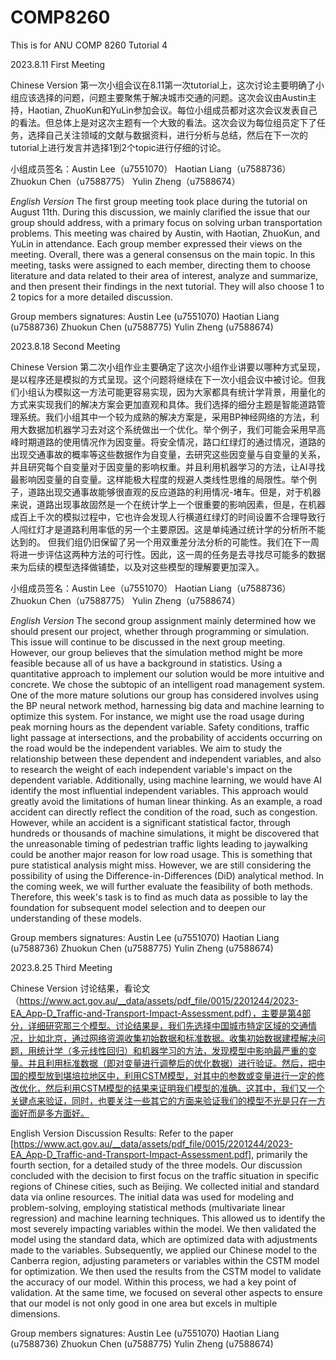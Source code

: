 # COMP8260
This is for ANU COMP 8260 Tutorial 4

2023.8.11 First Meeting 

Chinese Version
第一次小组会议在8.11第一次tutorial上，这次讨论主要明确了小组应该选择的问题，问题主要聚焦于解决城市交通的问题。这次会议由Austin主持，Haotian, ZhuoKun和YuLin参加会议。每位小组成员都对这次会议发表自己的看法。但总体上是对这次主题有一个大致的看法。这次会议为每位组员定下了任务，选择自己关注领域的文献与数据资料，进行分析与总结，然后在下一次的tutorial上进行发言并选择1到2个topic进行仔细的讨论。

小组成员签名：Austin Lee（u7551070） Haotian Liang（u7588736） Zhuokun Chen（u7588775） Yulin Zheng（u7588674）

*English Version*
The first group meeting took place during the tutorial on August 11th. During this discussion, we mainly clarified the issue that our group should address, with a primary focus on solving urban transportation problems. This meeting was chaired by Austin, with Haotian, ZhuoKun, and YuLin in attendance. Each group member expressed their views on the meeting. Overall, there was a general consensus on the main topic. In this meeting, tasks were assigned to each member, directing them to choose literature and data related to their area of interest, analyze and summarize, and then present their findings in the next tutorial. They will also choose 1 to 2 topics for a more detailed discussion.

Group members signatures:
Austin Lee (u7551070)
Haotian Liang (u7588736)
Zhuokun Chen (u7588775)
Yulin Zheng (u7588674)

2023.8.18 Second Meeting 

Chinese Version
第二次小组作业主要确定了这次小组作业讲要以哪种方式呈现，是以程序还是模拟的方式呈现。这个问题将继续在下一次小组会议中被讨论。但我们小组认为模拟这一方法可能更容易实现，因为大家都具有统计学背景，用量化的方式来实现我们的解决方案会更加直观和具体。我们选择的细分主题是智能道路管理系统。我们小组其中一个较为成熟的解决方案是，采用BP神经网络的方法，利用大数据加机器学习去对这个系统做出一个优化。举个例子，我们可能会采用早高峰时期道路的使用情况作为因变量。将安全情况，路口红绿灯的通过情况，道路的出现交通事故的概率等这些数据作为自变量，去研究这些因变量与自变量的关系，并且研究每个自变量对于因变量的影响权重。并且利用机器学习的方法，让AI寻找最影响因变量的自变量。这样能极大程度的规避人类线性思维的局限性。举个例子，道路出现交通事故能够很直观的反应道路的利用情况-堵车。但是，对于机器来说，道路出现事故固然是一个在统计学上一个很重要的影响因素，但是，在机器成百上千次的模拟过程中，它也许会发现人行横道红绿灯的时间设置不合理导致行人闯红灯才是道路利用率低的另一个主要原因。这是单纯通过统计学的分析所不能达到的。
但我们组仍旧保留了另一个用双重差分法分析的可能性。我们在下一周将进一步评估这两种方法的可行性。因此，这一周的任务是去寻找尽可能多的数据来为后续的模型选择做铺垫，以及对这些模型的理解要更加深入。

小组成员签名：Austin Lee（u7551070） Haotian Liang（u7588736） Zhuokun Chen（u7588775） Yulin Zheng（u7588674）

*English Version*
The second group assignment mainly determined how we should present our project, whether through programming or simulation. This issue will continue to be discussed in the next group meeting. However, our group believes that the simulation method might be more feasible because all of us have a background in statistics. Using a quantitative approach to implement our solution would be more intuitive and concrete. We chose the subtopic of an intelligent road management system.
One of the more mature solutions our group has considered involves using the BP neural network method, harnessing big data and machine learning to optimize this system. For instance, we might use the road usage during peak morning hours as the dependent variable. Safety conditions, traffic light passage at intersections, and the probability of accidents occurring on the road would be the independent variables. We aim to study the relationship between these dependent and independent variables, and also to research the weight of each independent variable's impact on the dependent variable. Additionally, using machine learning, we would have AI identify the most influential independent variables. This approach would greatly avoid the limitations of human linear thinking. As an example, a road accident can directly reflect the condition of the road, such as congestion. However, while an accident is a significant statistical factor, through hundreds or thousands of machine simulations, it might be discovered that the unreasonable timing of pedestrian traffic lights leading to jaywalking could be another major reason for low road usage. This is something that pure statistical analysis might miss.
However, we are still considering the possibility of using the Difference-in-Differences (DiD) analytical method. In the coming week, we will further evaluate the feasibility of both methods. Therefore, this week's task is to find as much data as possible to lay the foundation for subsequent model selection and to deepen our understanding of these models.

Group members signatures:
Austin Lee (u7551070)
Haotian Liang (u7588736)
Zhuokun Chen (u7588775)
Yulin Zheng (u7588674)

2023.8.25 Third Meeting

Chinese Version 讨论结果，看论文（https://www.act.gov.au/__data/assets/pdf_file/0015/2201244/2023-EA_App-D_Traffic-and-Transport-Impact-Assessment.pdf），主要是第4部分，详细研究那三个模型。讨论结果是，我们先选择中国城市特定区域的交通情况，比如北京，通过网络资源收集初始数据和标准数据。收集初始数据建模解决问题，用统计学（多元线性回归）和机器学习的方法，发现模型中影响最严重的变量。并且利用标准数据（即对变量进行调整后的优化数据）进行验证。然后，把中国的模型放到堪培拉地区中，利用CSTM模型，对其中的参数或变量进行一定的修改优化，然后利用CSTM模型的结果来证明我们模型的准确。这其中，我们又一个关键点来验证，同时，也要关注一些其它的方面来验证我们的模型不光是只在一方面好而是多方面好。

English Version Discussion Results: Refer to the paper [https://www.act.gov.au/__data/assets/pdf_file/0015/2201244/2023-EA_App-D_Traffic-and-Transport-Impact-Assessment.pdf], primarily the fourth section, for a detailed study of the three models. Our discussion concluded with the decision to first focus on the traffic situation in specific regions of Chinese cities, such as Beijing. We collected initial and standard data via online resources. The initial data was used for modeling and problem-solving, employing statistical methods (multivariate linear regression) and machine learning techniques. This allowed us to identify the most severely impacting variables within the model. We then validated the model using the standard data, which are optimized data with adjustments made to the variables. Subsequently, we applied our Chinese model to the Canberra region, adjusting parameters or variables within the CSTM model for optimization. We then used the results from the CSTM model to validate the accuracy of our model. Within this process, we had a key point of validation. At the same time, we focused on several other aspects to ensure that our model is not only good in one area but excels in multiple dimensions.

Group members signatures: Austin Lee (u7551070) Haotian Liang (u7588736) Zhuokun Chen (u7588775) Yulin Zheng (u7588674)
